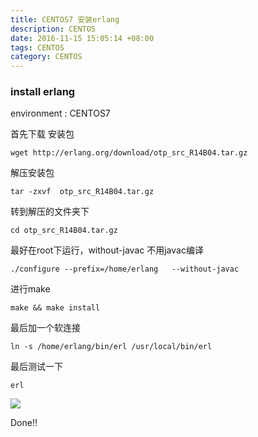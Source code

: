 ```yaml
---
title: CENTOS7 安装erlang
description: CENTOS
date: 2016-11-15 15:05:14 +08:00
tags: CENTOS
category: CENTOS
---
```



### install erlang

environment : CENTOS7


首先下载 安装包
```
wget http://erlang.org/download/otp_src_R14B04.tar.gz
```
解压安装包
```
tar -zxvf  otp_src_R14B04.tar.gz
```
转到解压的文件夹下
```
cd otp_src_R14B04.tar.gz
```
最好在root下运行，without-javac 不用javac编译
```
./configure --prefix=/home/erlang   --without-javac
```
进行make
```
make && make install
```
最后加一个软连接
```
ln -s /home/erlang/bin/erl /usr/local/bin/erl
```

最后测试一下
```
erl
```
![](https://raw.githubusercontent.com/huobingli/huobingli.github.io/master/img/installerlang.png)   

Done!!
